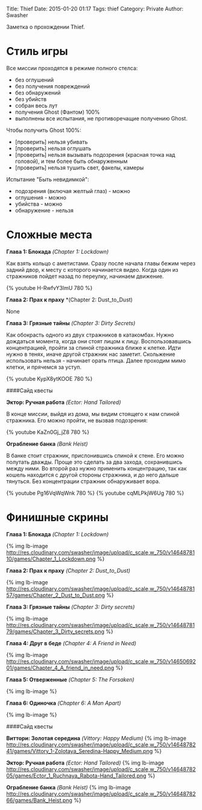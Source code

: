Title: Thief
Date: 2015-01-20 01:17
Tags: thief
Category: Private
Author: Swasher

Заметка о прохождении Thief.

Стиль игры
================

Все миссии проходятся в режиме полного стелса:

- без оглушений
- без получения повреждений
- без обнаружений
- без убийств
- собран весь лут
- получения Ghost (Фантом) 100%
- выполнены все испытания, не противоречащие получению Ghost. 

Чтобы получить Ghost 100%:

- [проверить] нельзя убивать
- [проверить] нельзя оглушать
- [проверить] нельзя вызывать подозрения (красная точка над головой), и тем 
более быть обнаруженным
- [проверить] нельзя тушить свет, факелы, камеры 

Испытание "Быть невидимкой":

- подозрения (включая желтый глаз) - можно
- оглушения - можно
- убийства - можно
- обнаружение - нельзя


Сложные места
=============

**Глава 1: Блокада** *(Chapter 1: Lockdown)*

Как взять кольцо с аметистами. Сразу после начала главы бежим через задний 
двор, к месту с которого начинается видео. Когда один из стражников пойдет 
назад по переулку, начинаем движение.

{% youtube H-RwfvY3lmU 780 %}


**Глава 2: Прах к праху** *(Chapter 2: Dust_to_Dust)

None

**Глава 3: Грязные тайны** *(Chapter 3: Dirty Secrets)*

Как обокрасть одного из двух стражников в катакомбах. Нужно дождаться 
момента, когда они стоят лицом к лицу. Воспользовавшись концентрацией, 
пройти за спиной стражника ближе к клетке. Идти нужно в тенях, иначе другой 
стражник нас заметит. Скольжение использовать нельзя - начинает орать 
птица. Далее проходим мимо клетки, и прячемся за уступ.
 
{% youtube KypX8ytKOOE 780 %} 


####Сайд квесты

**Эктор: Ручная работа** *(Ector: Hand Tailored)*

В конце миссии, выйдя из дома, мы видим стоящего к нам спиной стражника. Его
можно пройти, не вызвав подозрения:
 
{% youtube KaZn0Gj_jZ8 780 %} 

**Ограбление банка** *(Bank Heist)*

В банке стоит стражник, прислонившись спиной к стене. Его можно полутать 
дважды. Проще это сделать за два захода, сохранившись между ними. Во второй 
раз нужно применить концентрацию, так как кошель находится с другой стороны 
стражника, и до него дальше тянуться. Без концентрации стражник обнаруживает
 вора. 

{% youtube Pg16VqWqWnk 780 %} 
{% youtube cqMLPkjW6Ug 780 %} 

Финишные скрины
===================

**Глава 1: Блокада** *(Chapter 1: Lockdown)*

{% img lb-image http://res.cloudinary.com/swasher/image/upload/c_scale,w_750/v1464878110/games/Chapter_1_Lockdown.png %}

**Глава 2: Прах к праху** *(Chapter 2: Dust_to_Dust)*

{% img lb-image http://res.cloudinary.com/swasher/image/upload/c_scale,w_750/v1464878157/games/Chapter_2_Dust_to_Dust.png %}

**Глава 3: Грязные тайны** *(Chapter 3: Dirty secrets)*

{% img lb-image http://res.cloudinary.com/swasher/image/upload/c_scale,w_750/v1464878179/games/Chapter_3_Dirty_secrets.png %}

**Глава 4: Друг в беде** *(Chapter 4: A Friend in Need)*

{% img lb-image http://res.cloudinary.com/swasher/image/upload/c_scale,w_750/v1465069201/games/Chapter_4_A_friend_in_need.png %}

**Глава 5: Отверженные** *(Chapter 5: The Forsaken)*

{% img lb-image  %}

**Глава 6: Одиночка** *(Chapter 6: A Man Apart)*

{% img lb-image  %}

####Сайд квесты

**Виттори: Золотая середина** *(Vittory: Happy Medium)*
{% img lb-image http://res.cloudinary.com/swasher/image/upload/c_scale,w_750/v1464878241/games/Vittory_1-Zolotaya_Seredina-Happy_Medium.png %}

**Эктор: Ручная работа** *(Ector: Hand Tailored)*
{% img lb-image http://res.cloudinary.com/swasher/image/upload/c_scale,w_750/v1464878205/games/Ector_1_Ruchnaya_Rabota-Hand_Tailored.png %}

**Ограбление банка** *(Bank Heist)*
{% img lb-image http://res.cloudinary.com/swasher/image/upload/c_scale,w_750/v1464878266/games/Bank_Heist.png %}

